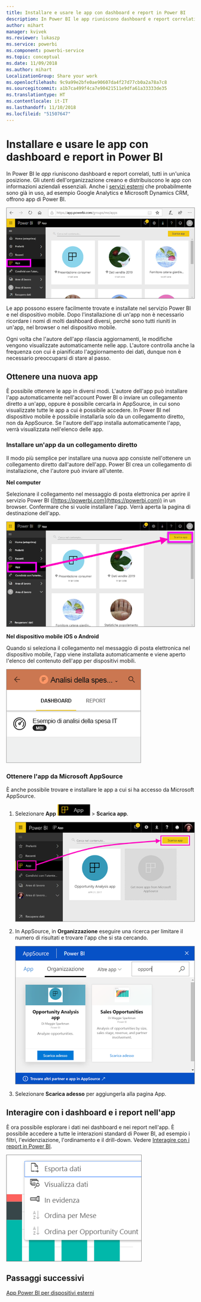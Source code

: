 ```yaml
---
title: Installare e usare le app con dashboard e report in Power BI
description: In Power BI le app riuniscono dashboard e report correlati, tutti in un'unica posizione.
author: mihart
manager: kvivek
ms.reviewer: lukaszp
ms.service: powerbi
ms.component: powerbi-service
ms.topic: conceptual
ms.date: 11/09/2018
ms.author: mihart
LocalizationGroup: Share your work
ms.openlocfilehash: 9c9a99e2bfe0ae90607da4f27d77cb0a2a78a7c8
ms.sourcegitcommit: a1b7ca499f4ca7e90421511e9dfa61a33333de35
ms.translationtype: HT
ms.contentlocale: it-IT
ms.lasthandoff: 11/10/2018
ms.locfileid: "51507647"
---
```

# <a name="install-and-use-apps-with-dashboards-and-reports-in-power-bi"></a>Installare e usare le app con dashboard e report in Power BI
In Power BI le *app* riuniscono dashboard e report correlati, tutti in un'unica posizione. Gli utenti dell'organizzazione creano e distribuiscono le app con informazioni aziendali essenziali. Anche i [servizi esterni](end-user-connect-to-services.md) che probabilmente sono già in uso, ad esempio Google Analytics e Microsoft Dynamics CRM, offrono app di Power BI. 

![App in Power BI](./media/end-user-apps/power-bi-apps-navbar.png)

Le app possono essere facilmente trovate e installate nel servizio Power BI e nel dispositivo mobile. Dopo l'installazione di un'app non è necessario ricordare i nomi di molti dashboard diversi, perché sono tutti riuniti in un'app, nel browser o nel dispositivo mobile.

Ogni volta che l'autore dell'app rilascia aggiornamenti, le modifiche vengono visualizzate automaticamente nelle app. L'autore controlla anche la frequenza con cui è pianificato l'aggiornamento dei dati, dunque non è necessario preoccuparsi di stare al passo. 

## <a name="get-a-new-app"></a>Ottenere una nuova app
È possibile ottenere le app in diversi modi. L'autore dell'app può installare l'app automaticamente nell'account Power BI o inviare un collegamento diretto a un'app, oppure è possibile cercarla in AppSource, in cui sono visualizzate tutte le app a cui è possibile accedere. In Power BI nel dispositivo mobile è possibile installarla solo da un collegamento diretto, non da AppSource. Se l'autore dell'app installa automaticamente l'app, verrà visualizzata nell'elenco delle app.

### <a name="install-an-app-from-a-direct-link"></a>Installare un'app da un collegamento diretto
Il modo più semplice per installare una nuova app consiste nell'ottenere un collegamento diretto dall'autore dell'app. Power BI crea un collegamento di installazione, che l'autore può inviare all'utente.

**Nel computer** 

Selezionare il collegamento nel messaggio di posta elettronica per aprire il servizio Power BI ([https://powerbi.com](https://powerbi.com)) in un browser. Confermare che si vuole installare l'app. Verrà aperta la pagina di destinazione dell'app.

![Pagina di destinazione dell'app nel servizio Power BI](./media/end-user-apps/power-bi-get-app.png)

**Nel dispositivo mobile iOS o Android** 

Quando si seleziona il collegamento nel messaggio di posta elettronica nel dispositivo mobile, l'app viene installata automaticamente e viene aperto l'elenco del contenuto dell'app per dispositivi mobili. 

![Elenco del contenuto dell'app nel dispositivo mobile](./media/end-user-apps/power-bi-app-index-it-spend-360.png)

### <a name="get-the-app-from-microsoft-appsource"></a>Ottenere l'app da Microsoft AppSource
È anche possibile trovare e installare le app a cui si ha accesso da Microsoft AppSource. 

1. Selezionare **App** ![App nel riquadro di spostamento a sinistra](./media/end-user-apps/power-bi-apps-bar.png) > **Scarica app**. 
   
     ![Icona Scarica app](./media/end-user-apps/power-bi-service-apps-get-apps-oppty.png)
2. In AppSource, in **Organizzazione** eseguire una ricerca per limitare il numero di risultati e trovare l'app che si sta cercando.
   
     ![In AppSource in Organizzazione](./media/end-user-apps/power-bi-appsource-my-org.png)
3. Selezionare **Scarica adesso** per aggiungerla alla pagina App. 

## <a name="interact-with-the-dashboards-and-reports-in-the-app"></a>Interagire con i dashboard e i report nell'app
È ora possibile esplorare i dati nei dashboard e nei report nell'app. È possibile accedere a tutte le interazioni standard di Power BI, ad esempio i filtri, l'evidenziazione, l'ordinamento e il drill-down. Vedere [Interagire con i report in Power BI](end-user-reading-view.md). 

![Esportare dati da un oggetto visivo di Power BI](./media/end-user-apps/power-bi-service-export-data-visual.png)



## <a name="next-steps"></a>Passaggi successivi
[App Power BI per dispositivi esterni](end-user-connect-to-services.md)

